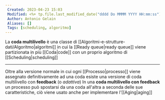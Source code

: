 ```yaml
---
 Created: 2023-04-23 15:03
 Modified: <%+ tp.file.last_modified_date("dddd Do MMMM YYYY HH:mm:ss") %>
 Author: Antonio Gelain
 Aliases: []
 Tags: [scheduling, algoritmo]
---
```


La **coda multilivello** è una classe di [[Algoritmi-e-strutture-dati/Algoritmo|algoritmi]] in cui la [[Ready queue|ready queue]] viene partizionata in più [[Coda|code]] con un proprio algoritmo di [[Scheduling|scheduling]]

---

Oltre alla versione normale in cui ogni [[Processo|processo]] viene assegnato definitivamente ad una coda esiste una versione di coda multilivello con **feedback** (o *adattiva*)
In una **coda multilivello con feedback** un processo può spostarsi da una coda all'altra a seconda delle sue caratteristiche, ciò viene usato anche per implementare l'[[Aging|aging]]